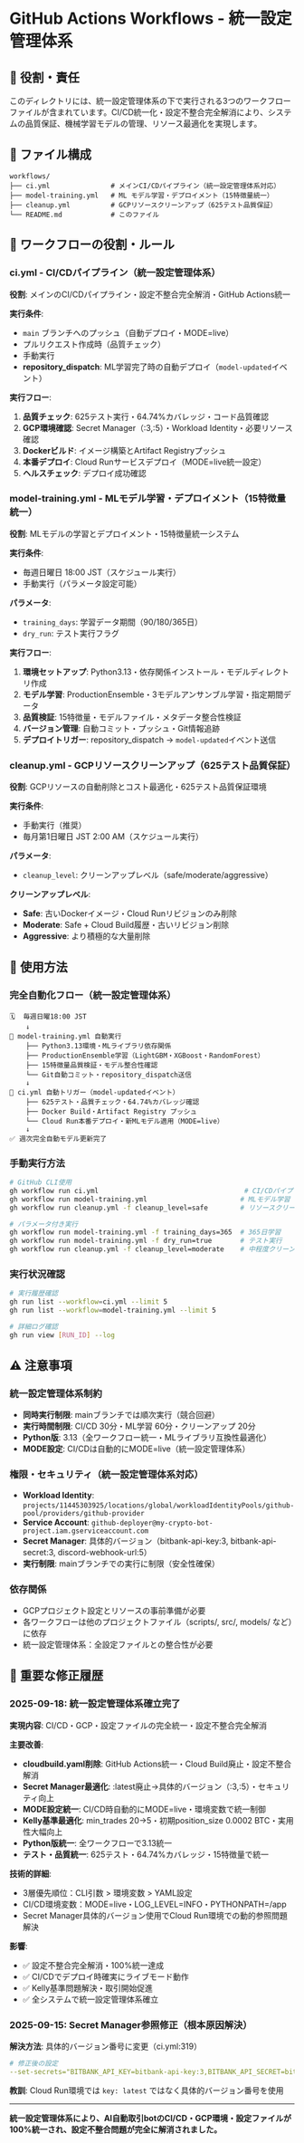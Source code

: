 # GitHub Actions Workflows - 統一設定管理体系

## 🎯 役割・責任

このディレクトリには、統一設定管理体系の下で実行される3つのワークフローファイルが含まれています。CI/CD統一化・設定不整合完全解消により、システムの品質保証、機械学習モデルの管理、リソース最適化を実現します。

## 📂 ファイル構成

```
workflows/
├── ci.yml               # メインCI/CDパイプライン（統一設定管理体系対応）
├── model-training.yml   # ML モデル学習・デプロイメント（15特徴量統一）
├── cleanup.yml          # GCPリソースクリーンアップ（625テスト品質保証）
└── README.md            # このファイル
```

## 🔧 ワークフローの役割・ルール

### **ci.yml - CI/CDパイプライン（統一設定管理体系）**

**役割**: メインのCI/CDパイプライン・設定不整合完全解消・GitHub Actions統一

**実行条件**:
- `main` ブランチへのプッシュ（自動デプロイ・MODE=live）
- プルリクエスト作成時（品質チェック）
- 手動実行
- **repository_dispatch**: ML学習完了時の自動デプロイ（`model-updated`イベント）

**実行フロー**:
1. **品質チェック**: 625テスト実行・64.74%カバレッジ・コード品質確認
2. **GCP環境確認**: Secret Manager（:3,:5）・Workload Identity・必要リソース確認
3. **Dockerビルド**: イメージ構築とArtifact Registryプッシュ
4. **本番デプロイ**: Cloud Runサービスデプロイ（MODE=live統一設定）
5. **ヘルスチェック**: デプロイ成功確認

### **model-training.yml - MLモデル学習・デプロイメント（15特徴量統一）**

**役割**: MLモデルの学習とデプロイメント・15特徴量統一システム

**実行条件**:
- 毎週日曜日 18:00 JST（スケジュール実行）
- 手動実行（パラメータ設定可能）

**パラメータ**:
- `training_days`: 学習データ期間（90/180/365日）
- `dry_run`: テスト実行フラグ

**実行フロー**:
1. **環境セットアップ**: Python3.13・依存関係インストール・モデルディレクトリ作成
2. **モデル学習**: ProductionEnsemble・3モデルアンサンブル学習・指定期間データ
3. **品質検証**: 15特徴量・モデルファイル・メタデータ整合性検証
4. **バージョン管理**: 自動コミット・プッシュ・Git情報追跡
5. **デプロイトリガー**: repository_dispatch → `model-updated`イベント送信

### **cleanup.yml - GCPリソースクリーンアップ（625テスト品質保証）**

**役割**: GCPリソースの自動削除とコスト最適化・625テスト品質保証環境

**実行条件**:
- 手動実行（推奨）
- 毎月第1日曜日 JST 2:00 AM（スケジュール実行）

**パラメータ**:
- `cleanup_level`: クリーンアップレベル（safe/moderate/aggressive）

**クリーンアップレベル**:
- **Safe**: 古いDockerイメージ・Cloud Runリビジョンのみ削除
- **Moderate**: Safe + Cloud Build履歴・古いリビジョン削除
- **Aggressive**: より積極的な大量削除

## 📝 使用方法

### **完全自動化フロー（統一設定管理体系）**

```
🗓️  毎週日曜18:00 JST
    ↓
🤖 model-training.yml 自動実行
    ├── Python3.13環境・MLライブラリ依存関係
    ├── ProductionEnsemble学習（LightGBM・XGBoost・RandomForest）
    ├── 15特徴量品質検証・モデル整合性確認
    └── Git自動コミット・repository_dispatch送信
    ↓
🚀 ci.yml 自動トリガー（model-updatedイベント）
    ├── 625テスト・品質チェック・64.74%カバレッジ確認
    ├── Docker Build・Artifact Registry プッシュ
    └── Cloud Run本番デプロイ・新MLモデル適用（MODE=live）
    ↓
✅ 週次完全自動モデル更新完了
```

### **手動実行方法**

```bash
# GitHub CLI使用
gh workflow run ci.yml                                    # CI/CDパイプライン
gh workflow run model-training.yml                       # MLモデル学習
gh workflow run cleanup.yml -f cleanup_level=safe        # リソースクリーンアップ

# パラメータ付き実行
gh workflow run model-training.yml -f training_days=365  # 365日学習
gh workflow run model-training.yml -f dry_run=true       # テスト実行
gh workflow run cleanup.yml -f cleanup_level=moderate    # 中程度クリーンアップ
```

### **実行状況確認**

```bash
# 実行履歴確認
gh run list --workflow=ci.yml --limit 5
gh run list --workflow=model-training.yml --limit 5

# 詳細ログ確認
gh run view [RUN_ID] --log
```

## ⚠️ 注意事項

### **統一設定管理体系制約**
- **同時実行制限**: mainブランチでは順次実行（競合回避）
- **実行時間制限**: CI/CD 30分・ML学習 60分・クリーンアップ 20分
- **Python版**: 3.13（全ワークフロー統一・MLライブラリ互換性最適化）
- **MODE設定**: CI/CDは自動的にMODE=live（統一設定管理体系）

### **権限・セキュリティ（統一設定管理体系対応）**
- **Workload Identity**: `projects/11445303925/locations/global/workloadIdentityPools/github-pool/providers/github-provider`
- **Service Account**: `github-deployer@my-crypto-bot-project.iam.gserviceaccount.com`
- **Secret Manager**: 具体的バージョン（bitbank-api-key:3, bitbank-api-secret:3, discord-webhook-url:5）
- **実行制限**: mainブランチでの実行に制限（安全性確保）

### **依存関係**
- GCPプロジェクト設定とリソースの事前準備が必要
- 各ワークフローは他のプロジェクトファイル（scripts/, src/, models/ など）に依存
- 統一設定管理体系：全設定ファイルとの整合性が必要

## 🔧 重要な修正履歴

### **2025-09-18: 統一設定管理体系確立完了**

**実現内容**: CI/CD・GCP・設定ファイルの完全統一・設定不整合完全解消

**主要改善**:
- **cloudbuild.yaml削除**: GitHub Actions統一・Cloud Build廃止・設定不整合解消
- **Secret Manager最適化**: :latest廃止→具体的バージョン（:3,:5）・セキュリティ向上
- **MODE設定統一**: CI/CD時自動的にMODE=live・環境変数で統一制御
- **Kelly基準最適化**: min_trades 20→5・初期position_size 0.0002 BTC・実用性大幅向上
- **Python版統一**: 全ワークフローで3.13統一
- **テスト・品質統一**: 625テスト・64.74%カバレッジ・15特徴量で統一

**技術的詳細**:
- 3層優先順位：CLI引数 > 環境変数 > YAML設定
- CI/CD環境変数：MODE=live・LOG_LEVEL=INFO・PYTHONPATH=/app
- Secret Manager具体的バージョン使用でCloud Run環境での動的参照問題解決

**影響**:
- ✅ 設定不整合完全解消・100%統一達成
- ✅ CI/CDでデプロイ時確実にライブモード動作
- ✅ Kelly基準問題解決・取引開始促進
- ✅ 全システムで統一設定管理体系確立

### **2025-09-15: Secret Manager参照修正（根本原因解決）**

**解決方法**: 具体的バージョン番号に変更（ci.yml:319）
```yaml
# 修正後の設定
--set-secrets="BITBANK_API_KEY=bitbank-api-key:3,BITBANK_API_SECRET=bitbank-api-secret:3,DISCORD_WEBHOOK_URL=discord-webhook-url:5"
```

**教訓**: Cloud Run環境では `key: latest` ではなく具体的バージョン番号を使用

---

**統一設定管理体系により、AI自動取引botのCI/CD・GCP環境・設定ファイルが100%統一され、設定不整合問題が完全に解消されました。**